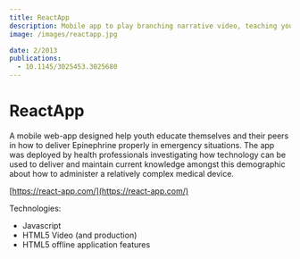 ```yaml
---
title: ReactApp
description: Mobile app to play branching narrative video, teaching young people about Epinephrine pen use.
image: /images/reactapp.jpg

date: 2/2013
publications:
  - 10.1145/3025453.3025680
---
```


# ReactApp

A mobile web-app designed help youth educate themselves and their peers in how to deliver Epinephrine properly in emergency situations. The app was deployed by health professionals investigating how technology can be used to deliver and maintain current knowledge amongst this demographic about how to administer a relatively complex medical device.

[https://react-app.com/](https://react-app.com/)

Technologies:

- Javascript
- HTML5 Video (and production)
- HTML5 offline application features

